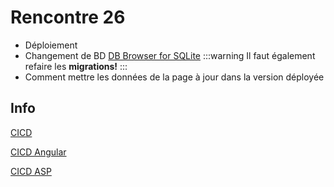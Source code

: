 # Rencontre 26

- Déploiement
- Changement de BD [DB Browser for SQLite](https://sqlitebrowser.org/)
:::warning
Il faut également refaire les **migrations!**
:::
- Comment mettre les données de la page à jour dans la version déployée

## Info

[CICD](/info/CICD)

[CICD Angular](/info/CICD%20Angular)

[CICD ASP](/info/CICD%20ASP)



